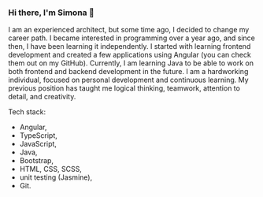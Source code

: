 ### Hi there, I'm Simona 👋

I am an experienced architect, but some time ago, I decided to change my career path. I became interested in programming over a year ago, and since then, I have been learning it independently. I started with learning frontend development and created a few applications using Angular (you can check them out on my GitHub). Currently, I am learning Java to be able to work on both frontend and backend development in the future. I am a hardworking individual, focused on personal development and continuous learning. My previous position has taught me logical thinking, teamwork, attention to detail, and creativity.

Tech stack: 
- Angular,
- TypeScript,
- JavaScript,
- Java,
- Bootstrap,
- HTML, CSS, SCSS,
- unit testing (Jasmine),
- Git.

